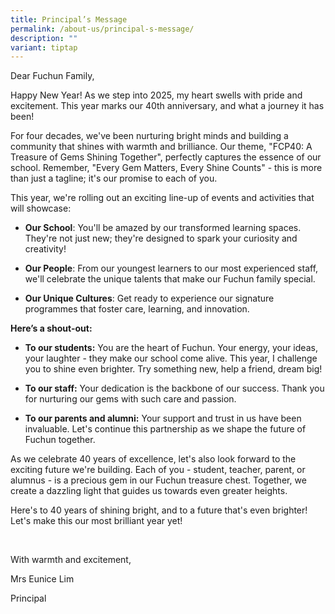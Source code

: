 ```yaml
---
title: Principal’s Message
permalink: /about-us/principal-s-message/
description: ""
variant: tiptap
---
```

<p>Dear Fuchun Family,</p>
<p>Happy New Year! As we step into 2025, my heart swells with pride and excitement.
This year marks our 40th anniversary, and what a journey it has been!</p>
<p>For four decades, we've been nurturing bright minds and building a community
that shines with warmth and brilliance. Our theme, "FCP40: A Treasure of
Gems Shining Together", perfectly captures the essence of our school. Remember,
"Every Gem Matters, Every Shine Counts" - this is more than just a tagline;
it's our promise to each of you.</p>
<p>This year, we're rolling out an exciting line-up of events and activities
that will showcase:</p>
<ul data-tight="true" class="tight">
<li>
<p><strong>Our School</strong>: You'll be amazed by our transformed learning
spaces. They're not just new; they're designed to spark your curiosity
and creativity!</p>
</li>
<li>
<p><strong>Our People</strong>: From our youngest learners to our most experienced
staff, we'll celebrate the unique talents that make our Fuchun family special.</p>
</li>
<li>
<p><strong>Our Unique Cultures</strong>: Get ready to experience our signature
programmes that foster care, learning, and innovation.</p>
</li>
</ul>
<p><strong>Here’s a shout-out:</strong>
</p>
<ul data-tight="true" class="tight">
<li>
<p><strong>To our students:</strong> You are the heart of Fuchun. Your energy,
your ideas, your laughter - they make our school come alive. This year,
I challenge you to shine even brighter. Try something new, help a friend,
dream big!</p>
</li>
<li>
<p><strong>To our staff:</strong> Your dedication is the backbone of our success.
Thank you for nurturing our gems with such care and passion.</p>
</li>
<li>
<p><strong>To our parents and alumni:</strong> Your support and trust in us
have been invaluable. Let's continue this partnership as we shape the future
of Fuchun together.</p>
</li>
</ul>
<p>As we celebrate 40 years of excellence, let's also look forward to the
exciting future we're building. Each of you - student, teacher, parent,
or alumnus - is a precious gem in our Fuchun treasure chest. Together,
we create a dazzling light that guides us towards even greater heights.</p>
<p>Here's to 40 years of shining bright, and to a future that's even brighter!
Let's make this our most brilliant year yet!</p>
<p>&nbsp;</p>
<p>With warmth and excitement,</p>
<p>Mrs Eunice Lim</p>
<p>Principal</p>